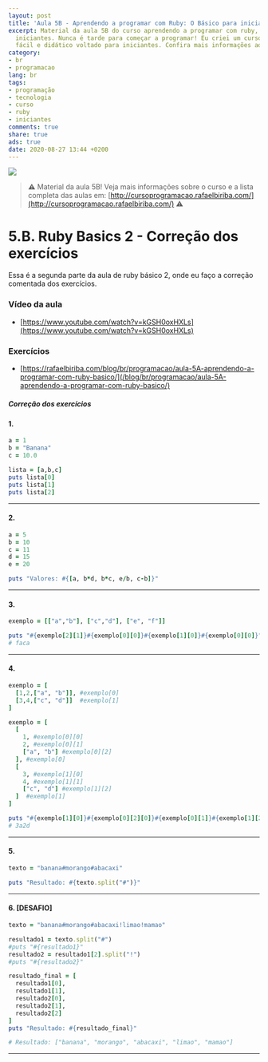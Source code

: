 ```yaml
---
layout: post
title: 'Aula 5B - Aprendendo a programar com Ruby: O Básico para iniciantes'
excerpt: Material da aula 5B do curso aprendendo a programar com ruby, o básico para
  iniciantes. Nunca é tarde para começar a programar! Eu criei um curso gratuito,
  fácil e didático voltado para iniciantes. Confira mais informações aqui nessa publicação.
category:
- br
- programacao
lang: br
tags:
- programação
- tecnologia
- curso
- ruby
- iniciantes
comments: true
share: true
ads: true
date: 2020-08-27 13:44 +0200
---
```

![](/blog/images/curso_ruby_basico/banner-curso-ruby-5B.jpg)

> :warning: Material da aula 5B! Veja mais informações sobre o curso e a lista completa das aulas em: [http://cursoprogramacao.rafaelbiriba.com/](http://cursoprogramacao.rafaelbiriba.com/) :warning:

# 5.B. Ruby Basics 2 - Correção dos exercícios

Essa é a segunda parte da aula de ruby básico 2, onde eu faço a correção comentada dos exercícios.

### Vídeo da aula

- [https://www.youtube.com/watch?v=kGSH0oxHXLs](https://www.youtube.com/watch?v=kGSH0oxHXLs)

### Exercícios

- [https://rafaelbiriba.com/blog/br/programacao/aula-5A-aprendendo-a-programar-com-ruby-basico/](/blog/br/programacao/aula-5A-aprendendo-a-programar-com-ruby-basico/)


##### Correção dos exercícios

#### 1.

```ruby
a = 1
b = "Banana"
c = 10.0

lista = [a,b,c]
puts lista[0]
puts lista[1]
puts lista[2]
```

---

#### 2.

```ruby
a = 5
b = 10
c = 11
d = 15
e = 20

puts "Valores: #{[a, b*d, b*c, e/b, c-b]}"
```

---

#### 3.

```ruby
exemplo = [["a","b"], ["c","d"], ["e", "f"]]

puts "#{exemplo[2][1]}#{exemplo[0][0]}#{exemplo[1][0]}#{exemplo[0][0]}"
# faca
```

---

#### 4.

```ruby
exemplo = [
  [1,2,["a", "b"]], #exemplo[0]
  [3,4,["c", "d"]]  #exemplo[1]
]

exemplo = [
  [
    1, #exemplo[0][0]
    2, #exemplo[0][1]
    ["a", "b"] #exemplo[0][2]
  ], #exemplo[0]
  [
    3, #exemplo[1][0]
    4, #exemplo[1][1]
    ["c", "d"] #exemplo[1][2]
  ]  #exemplo[1]
]

puts "#{exemplo[1][0]}#{exemplo[0][2][0]}#{exemplo[0][1]}#{exemplo[1][2][1]}"
# 3a2d
```

---

#### 5.

```ruby
texto = "banana#morango#abacaxi"

puts "Resultado: #{texto.split("#")}"
```

---

#### 6. [DESAFIO]

```ruby
texto = "banana#morango#abacaxi!limao!mamao"

resultado1 = texto.split("#")
#puts "#{resultado1}"
resultado2 = resultado1[2].split("!")
#puts "#{resultado2}"

resultado_final = [
  resultado1[0],
  resultado1[1],
  resultado2[0],
  resultado2[1],
  resultado2[2]
]
puts "Resultado: #{resultado_final}"

# Resultado: ["banana", "morango", "abacaxi", "limao", "mamao"]
```

---
